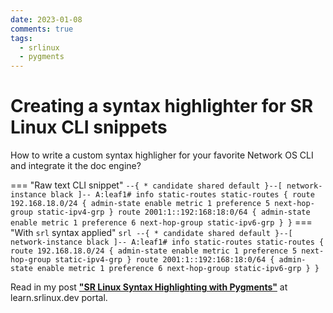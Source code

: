 ```yaml
---
date: 2023-01-08
comments: true
tags:
  - srlinux
  - pygments
---
```


# Creating a syntax highlighter for SR Linux CLI snippets

How to write a custom syntax highligher for your favorite Network OS CLI and integrate it the doc engine?

=== "Raw text CLI snippet"
    ```
    --{ * candidate shared default }--[ network-instance black ]--
    A:leaf1# info static-routes
            static-routes {
                route 192.168.18.0/24 {
                    admin-state enable
                    metric 1
                    preference 5
                    next-hop-group static-ipv4-grp
                }
                route 2001:1::192:168:18:0/64 {
                    admin-state enable
                    metric 1
                    preference 6
                    next-hop-group static-ipv6-grp
                }
            }
    ```
=== "With `srl` syntax applied"
    ```srl
    --{ * candidate shared default }--[ network-instance black ]--
    A:leaf1# info static-routes
            static-routes {
                route 192.168.18.0/24 {
                    admin-state enable
                    metric 1
                    preference 5
                    next-hop-group static-ipv4-grp
                }
                route 2001:1::192:168:18:0/64 {
                    admin-state enable
                    metric 1
                    preference 6
                    next-hop-group static-ipv6-grp
                }
            }
    ```

Read in my post [**"SR Linux Syntax Highlighting with Pygments"**](https://learn.srlinux.dev/blog/2023/sr-linux-syntax-highlighting-with-pygments/) at learn.srlinux.dev portal.
